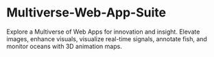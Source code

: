 # Multiverse-Web-App-Suite
Explore a Multiverse of Web Apps for innovation and insight. Elevate images, enhance visuals, visualize real-time signals, annotate fish, and monitor oceans with 3D animation maps.
